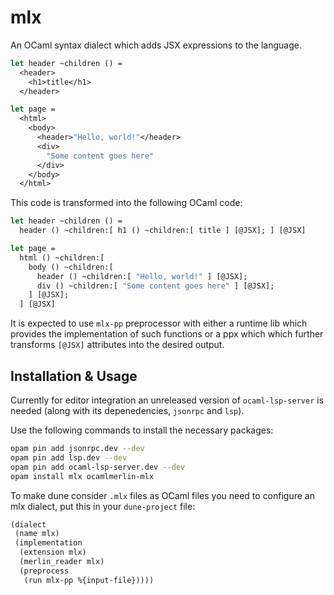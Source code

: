 # mlx

An OCaml syntax dialect which adds JSX expressions to the language.

```ocaml
let header ~children () = 
  <header>
    <h1>title</h1>
  </header>

let page =
  <html>
    <body>
      <header>"Hello, world!"</header>
      <div>
        "Some content goes here"
      </div>
    </body>
  </html>
```

This code is transformed into the following OCaml code:
```ocaml
let header ~children () =
  header () ~children:[ h1 () ~children:[ title ] [@JSX]; ] [@JSX]

let page =
  html () ~children:[
    body () ~children:[
      header () ~children:[ "Hello, world!" ] [@JSX];
      div () ~children:[ "Some content goes here" ] [@JSX];
    ] [@JSX];
  ] [@JSX]
```

It is expected to use `mlx-pp` preprocessor with either a runtime lib which
provides the implementation of such functions or a ppx which which further
transforms `[@JSX]` attributes into the desired output.

## Installation & Usage

Currently for editor integration an unreleased version of `ocaml-lsp-server` is
needed (along with its depenedencies, `jsonrpc` and `lsp`).

Use the following commands to install the necessary packages:
```sh
opam pin add jsonrpc.dev --dev
opam pin add lsp.dev --dev
opam pin add ocaml-lsp-server.dev --dev
opam install mlx ocamlmerlin-mlx
```

To make dune consider `.mlx` files as OCaml files you need to configure an mlx
dialect, put this in your `dune-project` file:
```lisp
(dialect
 (name mlx)
 (implementation
  (extension mlx)
  (merlin_reader mlx)
  (preprocess
   (run mlx-pp %{input-file}))))
```
